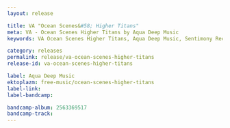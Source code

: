 ```yaml
---
layout: release

title: VA "Ocean Scenes&#58; Higher Titans"
meta: VA - Ocean Scenes Higher Titans by Aqua Deep Music
keywords: VA Ocean Scenes Higher Titans, Aqua Deep Music, Sentimony Records

category: releases
permalink: release/va-ocean-scenes-higher-titans
release-id: va-ocean-scenes-higher-titans

label: Aqua Deep Music
ektoplazm: free-music/ocean-scenes-higher-titans
label-link: 
label-bandcamp: 

bandcamp-album: 2563369517
bandcamp-track: 
---
```


